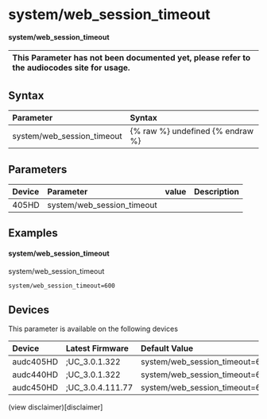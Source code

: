 ﻿---
description: system/web_session_timeout
search: false
---

# system/web_session_timeout

#### system/web_session_timeout


| This Parameter has not been documented yet, please refer to the audiocodes site for usage.  |
| :--- |

## Syntax
| Parameter | Syntax |
| :--- | :--- |
|system/web_session_timeout | {% raw %} undefined {% endraw %} |

## Parameters
|Device|Parameter|value|Description|
|:---|:---|:---|:---|
| 405HD | system/web_session_timeout |  |  |

## Examples
#### system/web_session_timeout

system/web_session_timeout

```
system/web_session_timeout=600
```

## Devices
This parameter is available on the following devices

| Device | Latest Firmware | Default Value |
|:---|:---|:---|
| audc405HD | ;UC_3.0.1.322 | system/web_session_timeout=600 
| audc440HD | ;UC_3.0.1.322 | system/web_session_timeout=600 
| audc450HD | ;UC_3.0.4.111.77 | system/web_session_timeout=600 

(view disclaimer)[disclaimer]
